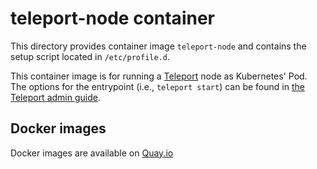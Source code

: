 teleport-node container
=======================

This directory provides container image `teleport-node` and contains the setup script located in `/etc/profile.d`.

This container image is for running a [Teleport](https://goteleport.com/) node as Kubernetes' Pod. The options for the entrypoint (i.e., `teleport start`) can be found in [the Teleport admin guide](https://goteleport.com/teleport/docs/admin-guide/).

Docker images
-------------

Docker images are available on [Quay.io](https://quay.io/repository/cybozu/teleport-node)
